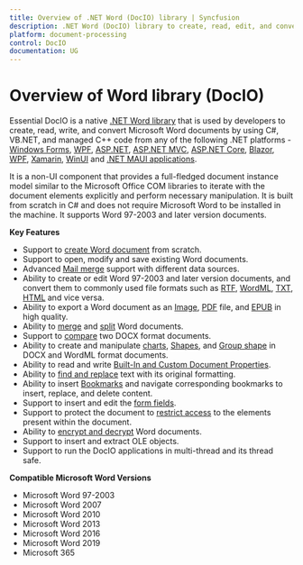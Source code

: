 ```yaml
---
title: Overview of .NET Word (DocIO) library | Syncfusion
description: .NET Word (DocIO) library to create, read, edit, and convert Word documents in C#, VB.NET without Microsoft Word or interop dependencies.
platform: document-processing
control: DocIO
documentation: UG
---
```

# Overview of Word library (DocIO)

Essential DocIO is a native [.NET Word library](https://www.syncfusion.com/document-processing/word-framework/net) that is used by developers to create, read, write, and convert Microsoft Word documents by using C#, VB.NET, and managed C++ code from any of the following .NET platforms - [Windows Forms](https://help.syncfusion.com/file-formats/docio/create-word-document-in-windows-forms), [WPF](https://help.syncfusion.com/file-formats/docio/create-word-document-in-wpf), [ASP.NET](https://help.syncfusion.com/file-formats/docio/create-word-document-in-asp-net), [ASP.NET MVC](https://help.syncfusion.com/file-formats/docio/create-word-document-in-asp-net-mvc), [ASP.NET Core](https://help.syncfusion.com/file-formats/docio/create-word-document-in-asp-net-core), [Blazor](https://help.syncfusion.com/file-formats/docio/create-word-document-in-blazor), [WPF](https://help.syncfusion.com/file-formats/docio/create-word-document-in-wpf), [Xamarin](https://help.syncfusion.com/file-formats/docio/create-word-document-in-xamarin), [WinUI](https://help.syncfusion.com/file-formats/docio/create-word-document-in-winui) and [.NET MAUI applications](https://help.syncfusion.com/file-formats/docio/create-word-document-in-maui). 

It is a non-UI component that provides a full-fledged document instance model similar to the Microsoft Office COM libraries to iterate with the document elements explicitly and perform necessary manipulation. It is built from scratch in C# and does not require Microsoft Word to be installed in the machine. It supports Word 97-2003 and later version documents.

**Key Features**

* Support to [create Word document](https://help.syncfusion.com/file-formats/docio/getting-started) from scratch.
* Support to open, modify and save existing Word documents.
* Advanced [Mail merge](https://help.syncfusion.com/file-formats/docio/working-with-mail-merge) support with different data sources.
* Ability to create or edit Word 97-2003 and later version documents, and convert them to commonly used file formats such as [RTF](https://help.syncfusion.com/file-formats/docio/rtf), [WordML](https://help.syncfusion.com/file-formats/docio/word-file-formats#word-processing-xml-xml), [TXT](https://help.syncfusion.com/file-formats/docio/text), [HTML](https://help.syncfusion.com/file-formats/docio/html) and vice versa.
* Ability to export a Word document as an [Image](https://help.syncfusion.com/file-formats/docio/word-to-image), [PDF](https://help.syncfusion.com/file-formats/docio/word-to-pdf) file, and [EPUB](https://help.syncfusion.com/file-formats/docio/word-to-epub) in high quality.
* Ability to [merge](https://help.syncfusion.com/file-formats/docio/word-document/merging-word-documents) and [split](https://help.syncfusion.com/file-formats/docio/word-document/split-word-documents) Word documents.
* Support to [compare](https://help.syncfusion.com/file-formats/docio/word-document/compare-word-documents) two DOCX format documents.
* Ability to create and manipulate [charts](https://help.syncfusion.com/file-formats/docio/working-with-charts), [Shapes](https://help.syncfusion.com/file-formats/docio/working-with-shapes), and [Group shape](https://help.syncfusion.com/file-formats/docio/working-with-shapes#grouping-shapes) in DOCX and WordML format documents.
* Ability to read and write [Built-In and Custom Document Properties](https://help.syncfusion.com/file-formats/docio/working-with-word-document#working-with-word-document-properties).
* Ability to [find and replace](https://help.syncfusion.com/file-formats/docio/working-with-find-and-replace) text with its original formatting.
* Ability to insert [Bookmarks](https://help.syncfusion.com/file-formats/docio/working-with-bookmarks) and navigate corresponding bookmarks to insert, replace, and delete content.
* Support to insert and edit the [form fields](https://help.syncfusion.com/file-formats/docio/working-with-form-fields).
* Support to protect the document to [restrict access](https://help.syncfusion.com/file-formats/docio/working-with-security#protecting-word-document-from-editing) to the elements present within the document.
* Ability to [encrypt and decrypt](https://help.syncfusion.com/file-formats/docio/working-with-security) Word documents.
* Support to insert and extract OLE objects.
* Support to run the DocIO applications in multi-thread and its thread safe.

**Compatible Microsoft Word Versions**

* Microsoft Word 97-2003
* Microsoft Word 2007
* Microsoft Word 2010
* Microsoft Word 2013
* Microsoft Word 2016
* Microsoft Word 2019
* Microsoft 365
